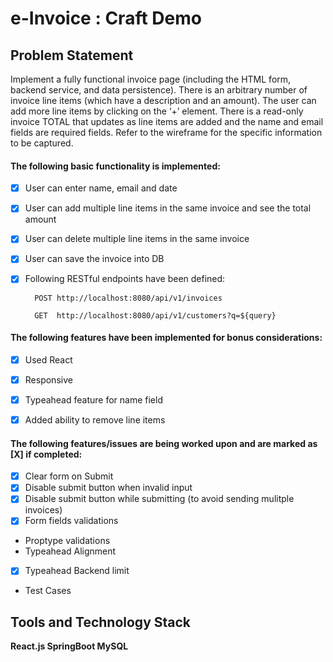 # e-Invoice : Craft Demo

## Problem Statement
Implement a fully functional invoice page (including the HTML form, backend service, and data persistence). 
There is an arbitrary number of invoice line items (which have a description and an amount). The user can add 
more line items by clicking on the ‘+’ element. There is a read-only invoice TOTAL that updates as line items 
are added and the name and email fields are required fields. Refer to the wireframe for the specific information 
to be captured.

#### The following basic functionality is implemented:

- [X] User can enter name, email and date

- [X] User can add multiple line items in the same invoice and see the total amount

- [X] User can delete multiple line items in the same invoice

- [X] User can save the invoice into DB

- [X] Following RESTful endpoints have been defined:
      
        POST http://localhost:8080/api/v1/invoices
     
        GET  http://localhost:8080/api/v1/customers?q=${query}

#### The following features have been implemented for bonus considerations:

- [X] Used React

- [X] Responsive

- [X] Typeahead feature for name field

- [X] Added ability to remove line items

#### The following features/issues are being worked upon and are marked as [X] if completed:
- [X] Clear form on Submit
- [X] Disable submit button when invalid input
- [X] Disable submit button while submitting (to avoid sending mulitple invoices)
- [X] Form fields validations
- Proptype validations
- Typeahead Alignment
- [X] Typeahead Backend limit
- Test Cases 

## Tools and Technology Stack
 **React.js  SpringBoot MySQL**


